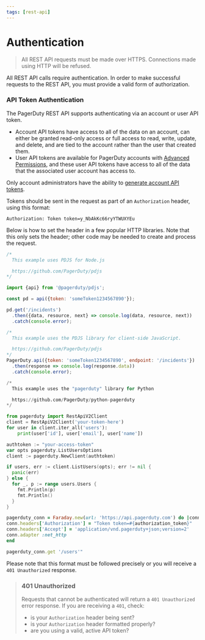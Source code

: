 ```yaml
---
tags: [rest-api]
---
```


# Authentication

<!-- theme:warning -->
>All REST API requests must be made over HTTPS. Connections made using HTTP will be refused.

All REST API calls require authentication. In order to make successful requests to the REST API, you must provide a valid form of authorization.

### API Token Authentication
The PagerDuty REST API supports authenticating via an account or user API token. 

- Account API tokens have access to all of the data on an account, can either be granted read-only access or full access to read, write, update, and delete, and are tied to the account rather than the user that created them.  
- User API tokens are available for PagerDuty accounts with [Advanced Permissions](https://support.pagerduty.com/docs/advanced-permissions), and these user API tokens have access to all of the data that the associated user account has access to.

Only account administrators have the ability to [generate account API tokens](https://support.pagerduty.com/docs/using-the-api#section-generating-a-general-access-rest-api-key).

Tokens should be sent in the request as part of an `Authorization` header, using this format:

```
Authorization: Token token=y_NbAkKc66ryYTWUXYEu
```

Below is how to set the header in a few popular HTTP libraries. Note that this only sets the header; other code may be needed to create and process the request.

<!--
type: tab
title: JavaScript (Node.js)
-->

```javascript
/*
  This example uses PDJS for Node.js

  https://github.com/PagerDuty/pdjs
*/

import {api} from '@pagerduty/pdjs';

const pd = api({token: 'someToken1234567890'});

pd.get('/incidents')
  .then({data, resource, next} => console.log(data, resource, next))
  .catch(console.error);
```

<!--
type: tab
title: JavaScript (Client-side)
-->

```javascript
/*
  This example uses the PDJS library for client-side JavaScript.

  https://github.com/PagerDuty/pdjs
*/
PagerDuty.api({token: 'someToken1234567890', endpoint: '/incidents'})
  .then(response => console.log(response.data))
  .catch(console.error);
```

<!--
type: tab
title: Python
-->

```python
/*
  This example uses the "pagerduty" library for Python

  https://github.com/PagerDuty/python-pagerduty
*/

from pagerduty import RestApiV2Client
client = RestApiV2Client('your-token-here')
for user in client.iter_all('users'):
    print(user['id'], user['email'], user['name'])
```

<!--
type: tab
title: Go
-->

```go
authtoken := "your-access-token"
var opts pagerduty.ListUsersOptions
client := pagerduty.NewClient(authtoken)

if users, err := client.ListUsers(opts); err != nil {
  panic(err)
} else {
  for _, p := range users.Users {
    fmt.Println(p)
    fmt.Println()
  }
}
```

<!--
type: tab
title: Ruby
-->

```ruby
pagerduty_conn = Faraday.new(url: 'https://api.pagerduty.com') do |conn|
conn.headers['Authorization'] = "Token token=#{authorization_token}"
conn.headers['Accept'] = 'application/vnd.pagerduty+json;version=2'
conn.adapter :net_http
end

pagerduty_conn.get '/users'"
```

<!-- type: tab-end -->

Please note that this format must be followed precisely or you will receive a `401 Unauthorized` response.

<!-- theme:danger -->
> ### 401 Unauthorized
> Requests that cannot be authenticated will return a `401 Unauthorized` error response.
> If you are receiving a `401`, check:
> - is your `Authorization` header being sent?
> - is your `Authorization` header formatted properly?
> - are you using a valid, active API token?

